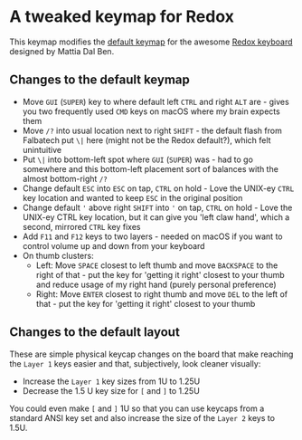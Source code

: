 # A tweaked keymap for Redox

This keymap modifies the [default keymap](https://github.com/qmk/qmk_firmware/tree/master/keyboards/redox) for the awesome [Redox keyboard](https://github.com/mattdibi/redox-keyboard) designed by Mattia Dal Ben.

## Changes to the default keymap

- Move `GUI` (`SUPER`) key to where default left `CTRL` and right `ALT` are - gives you two frequently used `CMD` keys on macOS where my brain expects them
- Move `/?` into usual location next to right `SHIFT` - the default flash from Falbatech put `\|` here (might not be the Redox default?), which felt unintuitive
- Put `\|` into bottom-left spot where `GUI` (`SUPER`) was - had to go somewhere and this bottom-left placement sort of balances with the almost bottom-right `/?`
- Change default `ESC` into `ESC` on tap, `CTRL` on hold - Love the UNIX-ey `CTRL` key location and wanted to keep `ESC` in the original position
- Change default `'` above right `SHIFT` into `'` on tap, `CTRL` on hold - Love the UNIX-ey CTRL key location, but it can give you 'left claw hand', which a second, mirrored `CTRL` key fixes
- Add `F11` and `F12` keys to two layers - needed on macOS if you want to control volume up and down from your keyboard
- On thumb clusters: 
  - Left: Move `SPACE` closest to left thumb and move `BACKSPACE` to the right of that - put the key for 'getting it right' closest to your thumb and reduce usage of my right hand (purely personal preference)
  - Right: Move `ENTER` closest to right thumb and move `DEL` to the left of that - put the key for 'getting it right' closest to your thumb

## Changes to the default layout

These are simple physical keycap changes on the board that make reaching the `Layer 1` keys easier and that, subjectively, look cleaner visually:

- Increase the `Layer 1` key sizes from 1U to 1.25U
- Decrease the 1.5 U key size for `[` and `]` to 1.25U

You could even make `[` and `]` 1U so that you can use keycaps from a standard ANSI key set and also increase the size of the `Layer 2` keys to 1.5U. 

